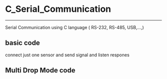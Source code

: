 # C_Serial_Communication
***
Serial Communication using C language ( RS-232, RS-485, USB,...,)

## basic code
connect just one sensor and send signal and listen respones

## Multi Drop Mode code
